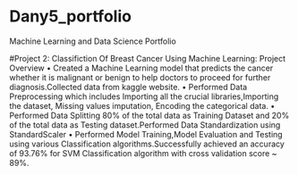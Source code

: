 # Dany5_portfolio
Machine Learning and Data Science Portfolio

#Project 2: Classifiction Of Breast Cancer Using Machine Learning: Project Overview
• Created a Machine Learning model that predicts the cancer whether it is malignant or benign to help doctors to proceed for further diagnosis.Collected data from kaggle website.
• Performed Data Preprocessing which includes Importing all the crucial libraries,Importing the dataset, Missing values imputation, Encoding the categorical data.
• Performed Data Splitting 80% of the total data as Training Dataset and 20% of the total data as Testing dataset.Performed Data Standardization using StandardScaler
• Performed Model Training,Model Evaluation and Testing using various Classification algorithms.Successfully achieved an accuracy of 93.76% for SVM Classification algorithm with     cross validation score ~ 89%. 
